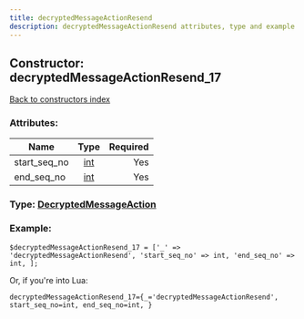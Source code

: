 ```yaml
---
title: decryptedMessageActionResend
description: decryptedMessageActionResend attributes, type and example
---
```

## Constructor: decryptedMessageActionResend\_17  
[Back to constructors index](index.md)



### Attributes:

| Name     |    Type       | Required |
|----------|:-------------:|---------:|
|start\_seq\_no|[int](../types/int.md) | Yes|
|end\_seq\_no|[int](../types/int.md) | Yes|



### Type: [DecryptedMessageAction](../types/DecryptedMessageAction.md)


### Example:

```
$decryptedMessageActionResend_17 = ['_' => 'decryptedMessageActionResend', 'start_seq_no' => int, 'end_seq_no' => int, ];
```  

Or, if you're into Lua:  


```
decryptedMessageActionResend_17={_='decryptedMessageActionResend', start_seq_no=int, end_seq_no=int, }

```


